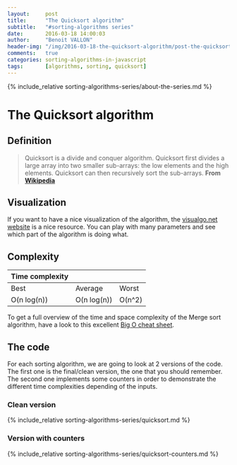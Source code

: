 ```yaml
---
layout:     post
title:      "The Quicksort algorithm"
subtitle:   "#sorting-algorithms series"
date:       2016-03-18 14:00:03
author:     "Benoit VALLON"
header-img: "/img/2016-03-18-the-quicksort-algorithm/post-the-quicksort-algorithm.jpg"
comments:   true
categories: sorting-algorithms-in-javascript
tags:       [algorithms, sorting, quicksort]
---
```


<p></p>

{% include_relative sorting-algorithms-series/about-the-series.md %}

# The Quicksort algorithm

## Definition

> Quicksort is a divide and conquer algorithm. Quicksort first divides a large array into two smaller sub-arrays: the low elements and the high elements. Quicksort can then recursively sort the sub-arrays.
**From [Wikipedia](https://en.wikipedia.org/wiki/Quicksort)**

## Visualization

If you want to have a nice visualization of the algorithm, the [visualgo.net website](https://visualgo.net/en/sorting) is a nice resource. You can play with many parameters and see which part of the algorithm is doing what.

## Complexity

Time complexity |||
--- | --- | ---
Best|Average|Worst
O(n log(n)) | O(n log(n)) | O(n^2)

To get a full overview of the time and space complexity of the Merge sort algorithm, have a look to this excellent [Big O cheat sheet](http://bigocheatsheet.com/).

## The code

For each sorting algorithm, we are going to look at 2 versions of the code. The first one is the final/clean version, the one that you should remember. The second one implements some counters in order to demonstrate the different time complexities depending of the inputs.

### Clean version

{% include_relative sorting-algorithms-series/quicksort.md %}

### Version with counters

{% include_relative sorting-algorithms-series/quicksort-counters.md %}
